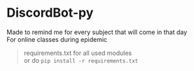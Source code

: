 # DiscordBot-py
Made to remind me for every subject that will come in that day  
For online classes during epidemic
> requirements.txt for all used modules  
> or do `pip install -r requirements.txt`
